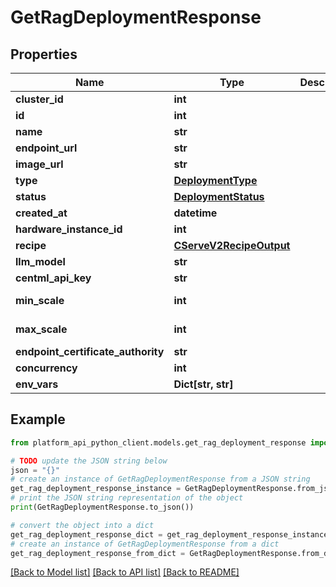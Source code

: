 # GetRagDeploymentResponse


## Properties

Name | Type | Description | Notes
------------ | ------------- | ------------- | -------------
**cluster_id** | **int** |  | 
**id** | **int** |  | 
**name** | **str** |  | 
**endpoint_url** | **str** |  | 
**image_url** | **str** |  | 
**type** | [**DeploymentType**](DeploymentType.md) |  | 
**status** | [**DeploymentStatus**](DeploymentStatus.md) |  | 
**created_at** | **datetime** |  | 
**hardware_instance_id** | **int** |  | 
**recipe** | [**CServeV2RecipeOutput**](CServeV2RecipeOutput.md) |  | 
**llm_model** | **str** |  | 
**centml_api_key** | **str** |  | 
**min_scale** | **int** |  | [default to 1]
**max_scale** | **int** |  | [default to 1]
**endpoint_certificate_authority** | **str** |  | 
**concurrency** | **int** |  | 
**env_vars** | **Dict[str, str]** |  | 

## Example

```python
from platform_api_python_client.models.get_rag_deployment_response import GetRagDeploymentResponse

# TODO update the JSON string below
json = "{}"
# create an instance of GetRagDeploymentResponse from a JSON string
get_rag_deployment_response_instance = GetRagDeploymentResponse.from_json(json)
# print the JSON string representation of the object
print(GetRagDeploymentResponse.to_json())

# convert the object into a dict
get_rag_deployment_response_dict = get_rag_deployment_response_instance.to_dict()
# create an instance of GetRagDeploymentResponse from a dict
get_rag_deployment_response_from_dict = GetRagDeploymentResponse.from_dict(get_rag_deployment_response_dict)
```
[[Back to Model list]](../README.md#documentation-for-models) [[Back to API list]](../README.md#documentation-for-api-endpoints) [[Back to README]](../README.md)


